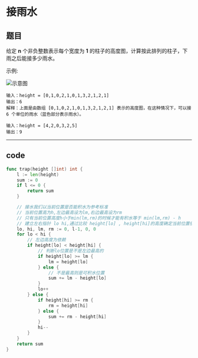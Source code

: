 # 接雨水

## 题目

给定 **n** 个非负整数表示每个宽度为 **1** 的柱子的高度图，计算按此排列的柱子，下雨之后能接多少雨水。

示例:

![示意图](https://pic.imgdb.cn/item/62b16774094754312956a906.png)

```text
输入：height = [0,1,0,2,1,0,1,3,2,1,2,1]
输出：6
解释：上面是由数组 [0,1,0,2,1,0,1,3,2,1,2,1] 表示的高度图，在这种情况下，可以接 6 个单位的雨水（蓝色部分表示雨水）。 

输入：height = [4,2,0,3,2,5]
输出：9
```

---

## code

```go
func trap(height []int) int {
	l := len(height)
	sum := 0
	if l <= 0 {
		return sum
	}

	// 接水我们以当前位置是否能积水为参考标准
	// 当前位置高为h,左边最高设为lm,右边最高设为rm
	// 只有当前位置高度h小于min(lm,rm)的时候才能有积水等于 min(lm,rm) - h
	// 建立左右指针 lo hi,通过比较 height[lo] , height[hi]的高度确定当前位置依赖哪边高度
	lo, hi, lm, rm := 0, l-1, 0, 0
	for lo < hi {
		// 左边高度为依赖
		if height[lo] < height[hi] {
			// 判断lo位置是不是左边最高的
			if height[lo] >= lm {
				lm = height[lo]
			} else {
				// 不是最高则是可积水位置
				sum += lm - height[lo]
			}
			lo++
		} else {
			if height[hi] >= rm {
				rm = height[hi]
			} else {
				sum += rm - height[hi]
			}
			hi--
		}
	}
	return sum
}
```
